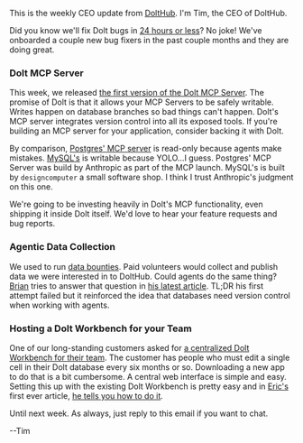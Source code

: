 This is the weekly CEO update from [DoltHub](https://www.dolthub.com/). I'm Tim, the CEO of DoltHub. 

Did you know we'll fix Dolt bugs in [24 hours or less](https://www.dolthub.com/blog/2024-05-15-24-hour-bug-fixes/)? No joke! We've onboarded a couple new bug fixers in the past couple months and they are doing great. 

### Dolt MCP Server

This week, we released [the first version of the Dolt MCP Server](https://www.dolthub.com/blog/2025-08-14-announcing-dolt-mcp/). The promise of Dolt is that it allows your MCP Servers to be safely writable. Writes happen on database branches so bad things can't happen. Dolt's MCP server integrates version control into all its exposed tools. If you're building an MCP server for your application, consider backing it with Dolt.

By comparison, [Postgres' MCP server](https://github.com/modelcontextprotocol/servers-archived/tree/main/src/postgres) is read-only because agents make mistakes. [MySQL's](https://github.com/designcomputer/mysql_mcp_server) is writable because YOLO...I guess. Postgres' MCP Server was build by Anthropic as part of the MCP launch. MySQL's is built by `designcomputer` a small software shop. I think I trust Anthropic's judgment on this one.

We're going to be investing heavily in Dolt's MCP functionality, even shipping it inside Dolt itself. We'd love to hear your feature requests and bug reports.

### Agentic Data Collection

We used to run [data bounties](https://www.dolthub.com/blog/2023-09-18-bye-bye-bounties/). Paid volunteers would collect and publish data we were interested in to DoltHub. Could agents do the same thing? [Brian](https://www.dolthub.com/team#brian) tries to answer that question in [his latest article](https://www.dolthub.com/blog/2025-08-11-agentic-data-collection/). TL;DR his first attempt failed but it reinforced the idea that databases need version control when working with agents.

### Hosting a Dolt Workbench for your Team

One of our long-standing customers asked for [a centralized Dolt Workbench for their team](https://www.dolthub.com/blog/2025-08-13-hosting-a-dolt-workbench-for-your-team/). The customer has people who must edit a single cell in their Dolt database every six months or so. Downloading a new app to do that is a bit cumbersome. A central web interface is simple and easy. Setting this up with the existing Dolt Workbench is pretty easy and in [Eric's](https://www.dolthub.com/team#eric) first ever article, [he tells you how to do it](https://www.dolthub.com/blog/2025-08-13-hosting-a-dolt-workbench-for-your-team/).

Until next week. As always, just reply to this email if you want to chat.

--Tim